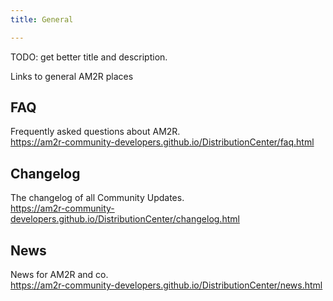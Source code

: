 ```yaml
---
title: General

---
```

TODO: get better title and description.

Links to general AM2R places

## FAQ
Frequently asked questions about AM2R.  
https://am2r-community-developers.github.io/DistributionCenter/faq.html

## Changelog
The changelog of all Community Updates.  
https://am2r-community-developers.github.io/DistributionCenter/changelog.html

## News
News for AM2R and co.  
https://am2r-community-developers.github.io/DistributionCenter/news.html
